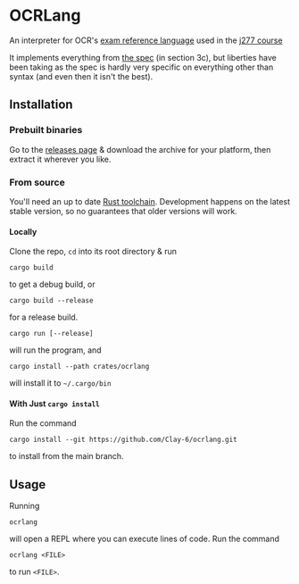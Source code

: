 # OCRLang

An interpreter for OCR's [exam reference language](https://ocr.org.uk/Images/572953-j277-programming-techniques-python.docx)
used in the [j277 course](https://ocr.org.uk/qualifications/gcse/computer-science-j277-from-2020/)

It implements everything from [the spec](https://www.ocr.org.uk/Images/558027-specification-gcse-computer-science-j277.pdf)
(in section 3c), but liberties have been taking as the spec is hardly very specific on everything
other than syntax (and even then it isn't the best).

## Installation

### Prebuilt binaries

Go to the [releases page](https://github.com/Clay-6/ocrlang/releases) & download the archive
for your platform, then extract it wherever you like.

### From source

You'll need an up to date [Rust toolchain](https://rustup.rs). Development happens on the latest
stable version, so no guarantees that older versions will work.

#### Locally

Clone the repo, `cd` into its root directory & run

```shell
cargo build
```

to get a debug build, or

```shell
cargo build --release
```

for a release build.

```shell
cargo run [--release]
```

will run the program, and

```shell
cargo install --path crates/ocrlang
```

will install it to `~/.cargo/bin`

#### With Just `cargo install`

Run the command

```shell
cargo install --git https://github.com/Clay-6/ocrlang.git
```

to install from the main branch.

## Usage

Running

```shell
ocrlang
```

will open a REPL where you can execute lines of code. Run the command

```shell
ocrlang <FILE>
```

to run `<FILE>`.
